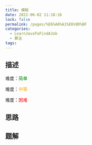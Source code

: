 ```yaml
---
title: 模板
date: 2022-06-02 11:18:16
lock: false
permalink: /pages/%E6%A8%A1%E6%9D%BF
categories:
  - LearnJavaToFindAJob
  - 算法
tags:
---
```

## 描述

难度：<span style="color:green">简单</span>

难度：<span style="color:orange">中等</span>

难度：<span style="color:red">困难</span>

## 思路



## 题解